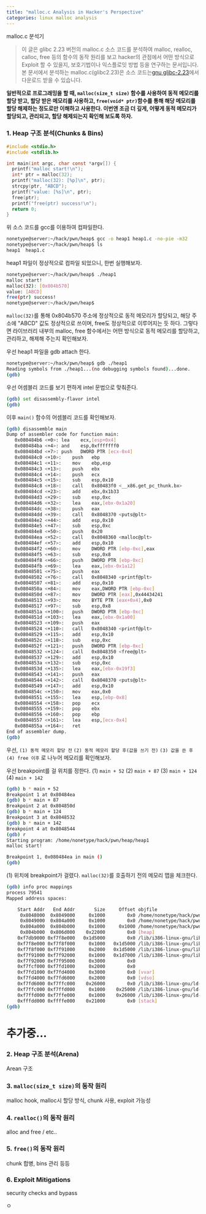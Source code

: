 ```yaml
---
title: "malloc.c Analysis in Hacker's Perspective"
categories: linux malloc analysis
---
```


malloc.c 분석기
> 이 글은 glibc 2.23 버전의 malloc.c 소스 코드를 분석하여 malloc, realloc, calloc, free 등의 함수의 동작 원리를 보고 hacker의 관점에서 어떤 방식으로 Exploit 할 수 있을지, 보호기법이나 익스플로잇 방법 등을 연구하는 문서입니다.
> 본 문서에서 분석하는 malloc.c(glibc2.23)은 소스 코드는[gnu glibc-2.23](https://ftp.gnu.org/gnu/glibc/glibc-2.23.tar.gz)에서 다운로드 받을 수 있습니다.

**일반적으로 프로그래밍을 할 때, `malloc(size_t size)` 함수를 사용하여 동적 메모리를 할당 받고, 할당 받은 메모리를 사용하고, `free(void* ptr)`함수를 통해 해당 메모리를 할당 해제하는 정도로만 이해하고 사용한다.
이번엔 조금 더 깊게, 어떻게 동적 메모리가 할당되고, 관리되고, 할당 해제되는지 확인해 보도록 하자.**

<!--
###0. allocation 함수의 종류
1. dlmalloc
  &nbsp;&nbsp;&nbsp;&nbsp;glibc의 ptmalloc의 기반이 되는 allocator
2. jemalloc (FreeBSD, NetBSD)
3. malloc (OpenBSD)
4. Hoard malloc
5. tcmalloc
-->
### 1. Heap 구조 분석(Chunks & Bins)
<!--Alloc / free될 때의 Heap Chunk/Bin 구조의 변화-->

```c
#include <stdio.h>
#include <stdlib.h>

int main(int argc, char const *argv[]) {
  printf("malloc start!\n");
  int* ptr = malloc(32);
  printf("malloc(32): [%p]\n", ptr);
  strcpy(ptr, "ABCD");
  printf("value: [%s]\n", ptr);
  free(ptr);
  printf("free(ptr) success!\n");
  return 0;
}
```
위 소스 코드를 gcc를 이용하여 컴파일한다.

```sh
nonetype@server:~/hack/pwn/heap$ gcc -o heap1 heap1.c -no-pie -m32
nonetype@server:~/hack/pwn/heap$ ls
heap1  heap1.c
```

heap1 파일이 정상적으로 컴파일 되었으니, 한번 실행해보자.
```sh
nonetype@server:~/hack/pwn/heap$ ./heap1
malloc start!
malloc(32): [0x804b570]
value: [ABCD]
free(ptr) success!
nonetype@server:~/hack/pwn/heap$
```
`malloc(32)`를 통해 0x804b570 주소에 정상적으로 동적 메모리가 할당되고, 해당 주소에 "ABCD" 값도 정상적으로 쓰이며, free도 정상적으로 이루어지는 듯 하다.
그렇다면 라이브러리 내부의 malloc, free 함수에서는 어떤 방식으로 동적 메모리를 할당하고, 관리하고, 해제해 주는지 확인해보자.

우선 heap1 파일을 gdb attach 한다.

```sh
nonetype@server:~/hack/pwn/heap$ gdb ./heap1
Reading symbols from ./heap1...(no debugging symbols found)...done.
(gdb)
```

우선 어셈블리 코드를 보기 편하게 intel 문법으로 맞춰준다.

```sh
(gdb) set disassembly-flavor intel
(gdb)
```

이후 `main()` 함수의 어셈블리 코드를 확인해보자.

```sh
(gdb) disassemble main
Dump of assembler code for function main:
   0x080484b6 <+0>:	lea    ecx,[esp+0x4]
   0x080484ba <+4>:	and    esp,0xfffffff0
   0x080484bd <+7>:	push   DWORD PTR [ecx-0x4]
   0x080484c0 <+10>:	push   ebp
   0x080484c1 <+11>:	mov    ebp,esp
   0x080484c3 <+13>:	push   ebx
   0x080484c4 <+14>:	push   ecx
   0x080484c5 <+15>:	sub    esp,0x10
   0x080484c8 <+18>:	call   0x80483f0 <__x86.get_pc_thunk.bx>
   0x080484cd <+23>:	add    ebx,0x1b33
   0x080484d3 <+29>:	sub    esp,0xc
   0x080484d6 <+32>:	lea    eax,[ebx-0x1a20]
   0x080484dc <+38>:	push   eax
   0x080484dd <+39>:	call   0x8048370 <puts@plt>
   0x080484e2 <+44>:	add    esp,0x10
   0x080484e5 <+47>:	sub    esp,0xc
   0x080484e8 <+50>:	push   0x20
   0x080484ea <+52>:	call   0x8048360 <malloc@plt>
   0x080484ef <+57>:	add    esp,0x10
   0x080484f2 <+60>:	mov    DWORD PTR [ebp-0xc],eax
   0x080484f5 <+63>:	sub    esp,0x8
   0x080484f8 <+66>:	push   DWORD PTR [ebp-0xc]
   0x080484fb <+69>:	lea    eax,[ebx-0x1a12]
   0x08048501 <+75>:	push   eax
   0x08048502 <+76>:	call   0x8048340 <printf@plt>
   0x08048507 <+81>:	add    esp,0x10
   0x0804850a <+84>:	mov    eax,DWORD PTR [ebp-0xc]
   0x0804850d <+87>:	mov    DWORD PTR [eax],0x44434241
   0x08048513 <+93>:	mov    BYTE PTR [eax+0x4],0x0
   0x08048517 <+97>:	sub    esp,0x8
   0x0804851a <+100>:	push   DWORD PTR [ebp-0xc]
   0x0804851d <+103>:	lea    eax,[ebx-0x1a00]
   0x08048523 <+109>:	push   eax
   0x08048524 <+110>:	call   0x8048340 <printf@plt>
   0x08048529 <+115>:	add    esp,0x10
   0x0804852c <+118>:	sub    esp,0xc
   0x0804852f <+121>:	push   DWORD PTR [ebp-0xc]
   0x08048532 <+124>:	call   0x8048350 <free@plt>
   0x08048537 <+129>:	add    esp,0x10
   0x0804853a <+132>:	sub    esp,0xc
   0x0804853d <+135>:	lea    eax,[ebx-0x19f3]
   0x08048543 <+141>:	push   eax
   0x08048544 <+142>:	call   0x8048370 <puts@plt>
   0x08048549 <+147>:	add    esp,0x10
   0x0804854c <+150>:	mov    eax,0x0
   0x08048551 <+155>:	lea    esp,[ebp-0x8]
   0x08048554 <+158>:	pop    ecx
   0x08048555 <+159>:	pop    ebx
   0x08048556 <+160>:	pop    ebp
   0x08048557 <+161>:	lea    esp,[ecx-0x4]
   0x0804855a <+164>:	ret
End of assembler dump.
(gdb)
```

우선, `(1) 동적 메모리 할당 전` `(2) 동적 메모리 할당 후(값을 쓰기 전)` `(3) 값을 쓴 후` `(4) free 이후` 로 나누어 메모리를 확인해보자.

우선 breakpoint를 걸 위치를 정한다.
(1) `main + 52`
(2) `main + 87`
(3) `main + 124`
(4) `main + 142`

```sh
(gdb) b * main + 52
Breakpoint 1 at 0x80484ea
(gdb) b * main + 87
Breakpoint 2 at 0x804850d
(gdb) b * main + 124
Breakpoint 3 at 0x8048532
(gdb) b * main + 142
Breakpoint 4 at 0x8048544
(gdb) r
Starting program: /home/nonetype/hack/pwn/heap/heap1
malloc start!

Breakpoint 1, 0x080484ea in main ()
(gdb)
```

(1) 위치에 breakpoint가 걸렸다.
`malloc(32)`를 호출하기 전의 메모리 맵을 체크한다.

```sh
(gdb) info proc mappings
process 79541
Mapped address spaces:

	Start Addr   End Addr       Size     Offset objfile
	 0x8048000  0x8049000     0x1000        0x0 /home/nonetype/hack/pwn/heap/heap1
	 0x8049000  0x804a000     0x1000        0x0 /home/nonetype/hack/pwn/heap/heap1
	 0x804a000  0x804b000     0x1000     0x1000 /home/nonetype/hack/pwn/heap/heap1
	 0x804b000  0x806d000    0x22000        0x0 [heap]
	0xf7db9000 0xf7f8e000   0x1d5000        0x0 /lib/i386-linux-gnu/libc-2.27.so
	0xf7f8e000 0xf7f8f000     0x1000   0x1d5000 /lib/i386-linux-gnu/libc-2.27.so
	0xf7f8f000 0xf7f91000     0x2000   0x1d5000 /lib/i386-linux-gnu/libc-2.27.so
	0xf7f91000 0xf7f92000     0x1000   0x1d7000 /lib/i386-linux-gnu/libc-2.27.so
	0xf7f92000 0xf7f95000     0x3000        0x0
	0xf7fcf000 0xf7fd1000     0x2000        0x0
	0xf7fd1000 0xf7fd4000     0x3000        0x0 [vvar]
	0xf7fd4000 0xf7fd6000     0x2000        0x0 [vdso]
	0xf7fd6000 0xf7ffc000    0x26000        0x0 /lib/i386-linux-gnu/ld-2.27.so
	0xf7ffc000 0xf7ffd000     0x1000    0x25000 /lib/i386-linux-gnu/ld-2.27.so
	0xf7ffd000 0xf7ffe000     0x1000    0x26000 /lib/i386-linux-gnu/ld-2.27.so
	0xfffdd000 0xffffe000    0x21000        0x0 [stack]
(gdb)
```








# 추가중... 







### 2. Heap 구조 분석(Arena)
Arean 구조
### 3. `malloc(size_t size)`의 동작 원리
malloc hook, malloc시 할당 방식, chunk 사용, exploit 가능성
### 4. `realloc()`의 동작 원리
alloc and free / etc..
### 5. `free()`의 동작 원리
chunk 합병, bins 관리 등등
### 6. Exploit Mitigations
security checks and bypass


<!-- TODO
```c {.line-numbers}
```
0. alloc 함수의 종류(malloc calloc kalloc 등등)
1. malloc 구조 분석(아레나)
2. malloc 구조 분석(청크 및 bins)
3. malloc 동작 방식(alloc, free)
4. 동작 방식 표
-->
ㅇ
